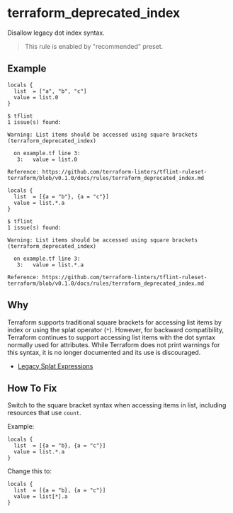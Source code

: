 # terraform_deprecated_index

Disallow legacy dot index syntax.

> This rule is enabled by "recommended" preset.

## Example

```hcl
locals {
  list  = ["a", "b", "c"]
  value = list.0 
}
```

```
$ tflint
1 issue(s) found:

Warning: List items should be accessed using square brackets (terraform_deprecated_index)

  on example.tf line 3:
   3:   value = list.0

Reference: https://github.com/terraform-linters/tflint-ruleset-terraform/blob/v0.1.0/docs/rules/terraform_deprecated_index.md
```

```hcl
locals {
  list  = [{a = "b"}, {a = "c"}]
  value = list.*.a 
}
```

```
$ tflint
1 issue(s) found:

Warning: List items should be accessed using square brackets (terraform_deprecated_index)

  on example.tf line 3:
   3:   value = list.*.a

Reference: https://github.com/terraform-linters/tflint-ruleset-terraform/blob/v0.1.0/docs/rules/terraform_deprecated_index.md
```

## Why

Terraform supports traditional square brackets for accessing list items by index or using the splat operator (`*`). However, for backward compatibility, Terraform continues to support accessing list items with the dot syntax normally used for attributes. While Terraform does not print warnings for this syntax, it is no longer documented and its use is discouraged.

* [Legacy Splat Expressions](https://developer.hashicorp.com/terraform/language/expressions/splat#legacy-attribute-only-splat-expressions)

## How To Fix

Switch to the square bracket syntax when accessing items in list, including resources that use `count`.

Example:

```hcl
locals {
  list  = [{a = "b}, {a = "c"}]
  value = list.*.a
}
```

Change this to: 

```hcl
locals {
  list  = [{a = "b}, {a = "c"}]
  value = list[*].a
}
```

